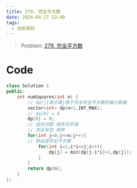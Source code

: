```yaml
---
title: 279. 完全平方数
date: 2024-04-17 13:40
tags:
  - 动态规划
---
```


> Problem: [279. 完全平方数](https://leetcode.cn/problems/perfect-squares/description/)


# Code
```C++ []
class Solution {
public:
    int numSquares(int n) {
        // dp[j]表示第j等于完全完全平方数的最少数量
        vector<int> dp(n+1,INT_MAX);
        // dp[0] = 0
        dp[0] = 0;
        // 组合问题 顺序无所谓
        // 完全背包 顺序
        for(int j=0;j<=n;j++){
        // 物品是完全平方数
            for(int i=1;i*i<=j;i++){
                dp[j] = min(dp[j-i*i]+1,dp[j]);
            }
        }
        return dp[n];
    }
};
```
  
